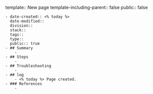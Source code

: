 template:: New page
template-including-parent:: false
public:: false

	- date-created:: <% today %>
	  date-modified::
	  division::
	  stack::
	  tags::
	  type::
	  public:: true
	- ## Summary
		-
	- ## Steps
		-
	- ## Troubleshooting
		-
	- ## log
		- <% today %> Page created.
	- ### References
		-